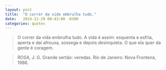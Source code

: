 ```yaml
---
layout: post
title:  "O correr da vida embrulha tudo."
date:   2024-12-29 08:43:00 -0300
categories: quotes
---
```


>O correr da vida embrulha tudo. A vida é assim: esquenta e esfria, aperta e daí afrouxa, sossega e depois desinquieta. O que ela quer da gente é coragem.

>ROSA, J. G. Grande sertão: veredas. Rio de Janeiro: Nova Fronteira, 1986.
